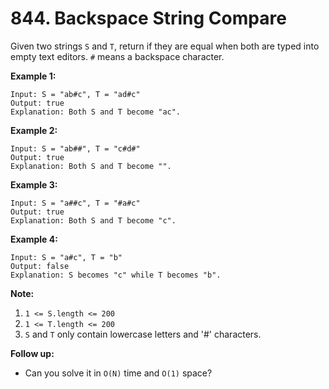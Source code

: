 # 844. Backspace String Compare

Given two strings `S` and `T`, return if they are equal when both are typed into
empty text editors. `#` means a backspace character.

__Example 1:__

```
Input: S = "ab#c", T = "ad#c"
Output: true
Explanation: Both S and T become "ac".
```

__Example 2:__

```
Input: S = "ab##", T = "c#d#"
Output: true
Explanation: Both S and T become "".
```

__Example 3:__

```
Input: S = "a##c", T = "#a#c"
Output: true
Explanation: Both S and T become "c".
```

__Example 4:__

```
Input: S = "a#c", T = "b"
Output: false
Explanation: S becomes "c" while T becomes "b".
```

__Note:__

1. `1 <= S.length <= 200`
2. `1 <= T.length <= 200`
3. `S` and `T` only contain lowercase letters and '#' characters.

__Follow up:__

* Can you solve it in `O(N)` time and `O(1)` space?
